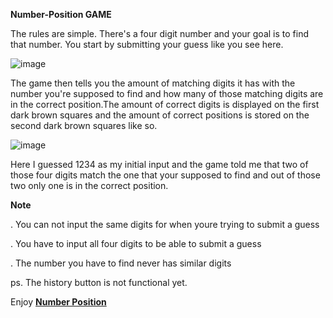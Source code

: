<strong>Number-Position GAME</strong>

The rules are simple. There's a four digit number and your goal is to 
find that number. You start by submitting your guess like 
you see here.

![image](https://user-images.githubusercontent.com/74484536/155799217-96c6bc47-b9b3-4dd9-ae43-ea70f6926813.png)

The game then tells you the amount of matching digits it has with the number you're supposed to find
and how many of those matching digits are in the correct position.The amount of 
correct digits is displayed on the first dark brown squares and the amount of 
correct positions is stored on the second dark brown squares like so.

![image](https://user-images.githubusercontent.com/74484536/155799106-4e3437cd-03c5-40cc-9537-b96cf063fbf5.png)

Here I guessed 1234 as my initial input and the game told me that two
of those four digits match the one that your supposed to find and out 
of those two only one is in the correct position. 

<strong>Note</strong>

. You can not input the same digits for when youre trying to submit a 
guess

. You have to input all four digits to be able to submit a guess 

. The number you have to find never has similar digits 

ps. The history button is not functional yet.

Enjoy <strong>[Number Position](https://bereket6244.github.io/NumberPosition/)</strong>


